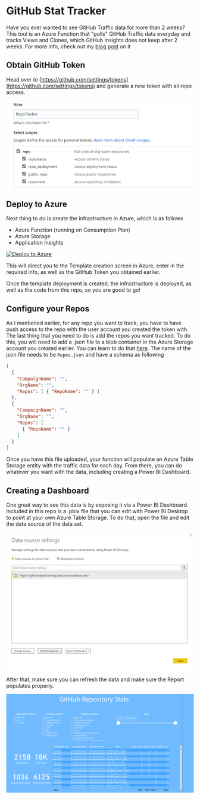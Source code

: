 # GitHub Stat Tracker

Have you ever wanted to see GitHub Traffic data for more than 2 weeks? This tool is an Azure Function that "polls" GitHub Traffic data everyday and tracks Views and Clones, which GitHub Insights does not keep after 2 weeks. For more info, check out my [blog post](https://www.isaaclevin.com/post/github-stats-tracking) on it

## Obtain GitHub Token

Head over to [https://github.com/settings/tokens](https://github.com/settings/tokens) and generate a new token with all repo access.

![Report](static/pat.png)

## Deploy to Azure

Next thing to do is create the infrastructure in Azure, which is as follows

- Azure Function (running on Consumption Plan)
- Azure Storage
- Application Insights

[![Deploy to Azure](http://azuredeploy.net/deploybutton.png)](https://portal.azure.com/#create/Microsoft.Template/uri/https%3A%2F%2Fraw.githubusercontent.com%2Fisaacrlevin%2FGitHubStatTracker%2Fmaster%2Fazuredeploy.json)

This will direct you to the Template creation screen in Azure, enter in the required info, as well as the GitHub Token you obtained earlier.

Once the template deployment is created, the infrastructure is deployed, as well as the code from this repo, so you are good to go!

## Configure your Repos

As I mentioned earlier, for any repo you want to track, you have to have push access to the repo with the user account you created the token with. The last thing that you need to do is add the repos you want tracked. To do this, you will need to add a .json file to a blob container in the Azure Storage account you created earlier. You can learn to do that [here](https://docs.microsoft.com/en-us/azure/storage/blobs/storage-quickstart-blobs-portal). The name of the json file needs to be `Repos.json` and have a schema as following

```json
[
  {
    "CampaignName": "",
    "OrgName": "",
    "Repos": [ { "RepoName": "" } ]
  },
  {
    "CampaignName": "",
    "OrgName": "",
    "Repos": [
      { "RepoName": "" }
    ]
  }
]
```

Once you have this file uploaded, your function will populate an Azure Table Storage entity with the traffic data for each day. From there, you can do whatever you want with the data, including creating a Power BI Dashboard.

## Creating a Dashboard

One great way to see this data is by exposing it via a Power BI Dashboard. Included in this repo is a .pbix file that you can edit with Power BI Desktop to point at your own Azure Table Storage. To do that, open the file and edit the data source of the data set.

![Report](static/powerbi.png)

After that, make sure you can refresh the data and make sure the Report populates properly.

![Report](static/report.png)

